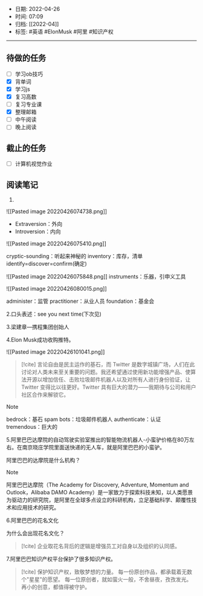 - 日期: 2022-04-26
- 时间: 07:09
- 归档: [[2022-04]]
- 标签: #英语 #ElonMusk #阿里 #知识产权
---

## 待做的任务

- [ ] 学习ob技巧
- [x] 背单词
- [x] 学习js
- [x] 复习高数
- [ ] 复习专业课
- [x] 整理邮箱
- [ ] 中午阅读
- [ ] 晚上阅读

## 截止的任务

- [ ] 计算机视觉作业

## 阅读笔记

1.

![[Pasted image 20220426074738.png]]

+ Extraversion：外向
+ Introversion：内向

![[Pasted image 20220426075410.png]]

cryptic-sounding：听起来神秘的
inventory：库存，清单
identify=discover=confirm(确定)

![[Pasted image 20220426075848.png]]
instruments：乐器，引申义工具

![[Pasted image 20220426080015.png]]

administer：监管
practitioner：从业人员
foundation：基金会

2.口头表述：see you next time(下次见)

3.梁建章—携程集团创始人

4.Elon Musk成功收购推特。

![[Pasted image 20220426101041.png]]

> [!cite]
>言论自由是民主运作的基石，而 Twitter 是数字城镇广场，人们在此讨论对人类未来至关重要的问题。我还希望通过使用新功能增强产品、使算法开源以增加信任、击败垃圾邮件机器人以及对所有人进行身份验证，让 Twitter 变得比以往更好。Twitter 具有巨大的潜力——我期待与公司和用户社区合作来解锁它。

> [!note]
> bedrock：基石
> spam bots：垃圾邮件机器人
> authenticate：认证
> tremendous：巨大的

5.阿里巴巴达摩院的自动驾驶实验室推出的智能物流机器人-小蛮驴价格在80万左右。在南京晓庄学院里面送快递的无人车，就是阿里巴巴的小蛮驴。

阿里巴巴的达摩院是什么机构？

> [!note]
> 阿里巴巴达摩院（The Academy for Discovery, Adventure, Momentum and Outlook，Alibaba DAMO Academy）是一家致力于探索科技未知，以人类愿景为驱动力的研究院，是阿里在全球多点设立的科研机构，立足基础科学、颠覆性技术和应用技术的研究。

6.阿里巴巴的花名文化

为什么会出现花名文化？

> [!cite]
> 企业取花名背后的逻辑是增强员工对自身以及组织的认同感。

7.阿里巴巴知识产权平台保护了很多知识产权。

> [!cite]
> 保护知识产权，致敬梦想的力量。
> 每一份原创作品，都承载着无数个"星星"的愿望。
> 每一位原创者，就如萤火一般，不舍昼夜，孜孜发光。
> 再小的创意，都值得被守护。
